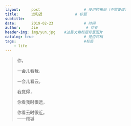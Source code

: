 ```yaml
---
layout:     post                    # 使用的布局（不需要改）
title:      远和近               # 标题 
subtitle:    
date:       2019-02-23              # 时间
author:     Jie                      # 作者
header-img: img/yun.jpg    #这篇文章标题背景图片
catalog: true                       # 是否归档
tags:                               #标签
    - life
---
```



>你，  
>
>一会儿看我， 
>
>一会儿看云。
>
>我觉得，
>
>你看我时很远，
>
>你看云时很近。  
>              ——顾城